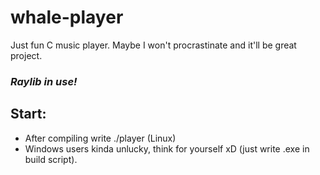# whale-player
Just fun C music player. Maybe I won't procrastinate and it'll be great project.
### *Raylib in use!*

## Start:
- After compiling write ./player <song-path> (Linux)
- Windows users kinda unlucky, think for yourself xD (just write .exe in build script).
